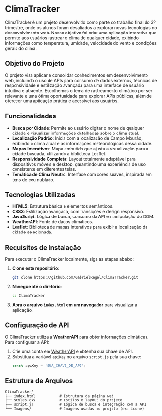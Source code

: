# ClimaTracker

ClimaTracker é um projeto desenvolvido como parte do trabalho final do 3º trimestre, onde os alunos foram desafiados a explorar novas tecnologias no desenvolvimento web. Nosso objetivo foi criar uma aplicação interativa que permite aos usuários rastrear o clima de qualquer cidade, exibindo informações como temperatura, umidade, velocidade do vento e condições gerais do clima.

## Objetivo do Projeto

O projeto visa aplicar e consolidar conhecimentos em desenvolvimento web, incluindo o uso de APIs para consumo de dados externos, técnicas de responsividade e estilização avançada para uma interface de usuário intuitiva e atraente. Escolhemos o tema de rastreamento climático por ser relevante e uma ótima oportunidade para explorar APIs públicas, além de oferecer uma aplicação prática e acessível aos usuários.

## Funcionalidades

- **Busca por Cidade**: Permite ao usuário digitar o nome de qualquer cidade e visualizar informações detalhadas sobre o clima atual.
- **Localização Padrão**: Inicia com a localização de Campo Mourão, exibindo o clima atual e as informações meteorológicas dessa cidade.
- **Mapas Interativos**: Mapa embutido que ajusta a visualização para a cidade buscada, utilizando a biblioteca Leaflet.
- **Responsividade Completa**: Layout totalmente adaptável para dispositivos móveis e desktop, garantindo uma experiência de uso consistente em diferentes telas.
- **Temática de Clima Neutro**: Interface com cores suaves, inspirada em tons de céu nublado.

## Tecnologias Utilizadas

- **HTML5**: Estrutura básica e elementos semânticos.
- **CSS3**: Estilização avançada, com transições e design responsivo.
- **JavaScript**: Lógica de busca, consumo da API e manipulação do DOM.
- **WeatherAPI**: Fonte de dados climáticos.
- **Leaflet**: Biblioteca de mapas interativos para exibir a localização da cidade selecionada.

## Requisitos de Instalação

Para executar o ClimaTracker localmente, siga as etapas abaixo:

1. **Clone este repositório**:
    ```bash
    git clone https://github.com/GabrielRegel/ClimaTracker.git
    ```
2. **Navegue até o diretório**:
    ```bash
    cd ClimaTracker
    ```
3. **Abra o arquivo `index.html` em um navegador** para visualizar a aplicação.

## Configuração de API

O ClimaTracker utiliza a **WeatherAPI** para obter informações climáticas. Para configurar a API:

1. Crie uma conta em [WeatherAPI](https://www.weatherapi.com/) e obtenha sua chave de API.
2. Substitua a variável `apiKey` no arquivo `script.js` pela sua chave:
    ```javascript
    const apiKey = 'SUA_CHAVE_DE_API';
    ```

## Estrutura de Arquivos

```plaintext
ClimaTracker/
├── index.html           # Estrutura da página web
├── styles.css           # Estilos e layout do projeto
├── script.js            # Lógica de busca e integração com a API
└── Imagens/             # Imagens usadas no projeto (ex: ícone)
